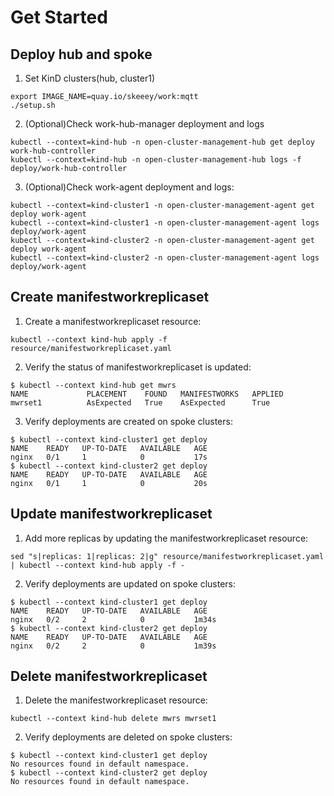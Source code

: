 # Get Started

## Deploy hub and spoke

1. Set KinD clusters(hub, cluster1)

```shell
export IMAGE_NAME=quay.io/skeeey/work:mqtt
./setup.sh
```

2. (Optional)Check work-hub-manager deployment and logs

```shell
kubectl --context=kind-hub -n open-cluster-management-hub get deploy work-hub-controller
kubectl --context=kind-hub -n open-cluster-management-hub logs -f deploy/work-hub-controller
```

3. (Optional)Check work-agent deployment and logs:

```shell
kubectl --context=kind-cluster1 -n open-cluster-management-agent get deploy work-agent
kubectl --context=kind-cluster1 -n open-cluster-management-agent logs deploy/work-agent
kubectl --context=kind-cluster2 -n open-cluster-management-agent get deploy work-agent
kubectl --context=kind-cluster2 -n open-cluster-management-agent logs deploy/work-agent
```

## Create manifestworkreplicaset

1. Create a manifestworkreplicaset resource:

```shell
kubectl --context kind-hub apply -f resource/manifestworkreplicaset.yaml
```

2. Verify the status of manifestworkreplicaset is updated:

```shell
$ kubectl --context kind-hub get mwrs
NAME             PLACEMENT    FOUND   MANIFESTWORKS   APPLIED
mwrset1          AsExpected   True    AsExpected      True
```

3. Verify deployments are created on spoke clusters:

```shell
$ kubectl --context kind-cluster1 get deploy
NAME    READY   UP-TO-DATE   AVAILABLE   AGE
nginx   0/1     1            0           17s
$ kubectl --context kind-cluster2 get deploy
NAME    READY   UP-TO-DATE   AVAILABLE   AGE
nginx   0/1     1            0           20s
```

## Update manifestworkreplicaset

1. Add more replicas by updating the manifestworkreplicaset resource:

```shell
sed "s|replicas: 1|replicas: 2|g" resource/manifestworkreplicaset.yaml | kubectl --context kind-hub apply -f -
```

2. Verify deployments are updated on spoke clusters:

```shell
$ kubectl --context kind-cluster1 get deploy
NAME    READY   UP-TO-DATE   AVAILABLE   AGE
nginx   0/2     2            0           1m34s
$ kubectl --context kind-cluster2 get deploy
NAME    READY   UP-TO-DATE   AVAILABLE   AGE
nginx   0/2     2            0           1m39s
```

## Delete manifestworkreplicaset

1. Delete the manifestworkreplicaset resource:

```shell
kubectl --context kind-hub delete mwrs mwrset1
```

2. Verify deployments are deleted on spoke clusters:

```shell
$ kubectl --context kind-cluster1 get deploy
No resources found in default namespace.
$ kubectl --context kind-cluster2 get deploy
No resources found in default namespace.
```
